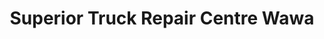 ---
title: "Superior Truck Repair Centre Wawa"
url: /wawa/superior-truck-repair-centre-wawa/
shop: Allgemein
---